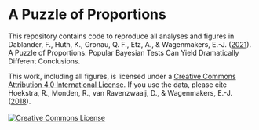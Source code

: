# A Puzzle of Proportions
This repository contains code to reproduce all analyses and figures in Dablander, F., Huth, K., Gronau, Q. F., Etz, A., & Wagenmakers, E.-J. ([2021](https://arxiv.org/abs/2108.04909)). A Puzzle of Proportions: Popular Bayesian Tests Can Yield Dramatically Different Conclusions.

This work, including all figures, is licensed under a <a rel="license" href="http://creativecommons.org/licenses/by/4.0/">Creative Commons Attribution 4.0 International License</a>. If you use the data, please cite Hoekstra, R., Monden, R., van Ravenzwaaij, D., & Wagenmakers, E.-J. ([2018](https://journals.plos.org/plosone/article?id=10.1371/journal.pone.0195474)). <br><br><a rel="license" href="http://creativecommons.org/licenses/by/4.0/"><img alt="Creative Commons License" style="border-width:0" src="https://i.creativecommons.org/l/by/4.0/88x31.png" /></a><br />